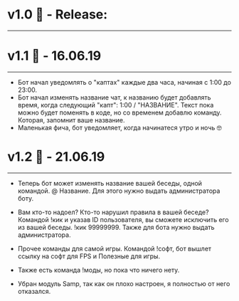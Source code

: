 # v1.0 🧩 - Release: 
---

# v1.1 🧩 - 16.06.19
---
- Бот начал уведомлять о "каптах" каждые два часа, начиная с 1:00 до 23:00.
- Бот начал изменять название чат, к названию будет добавлять время, когда следующий "капт": 1:00 / "НАЗВАНИЕ". Текст пока можно будет поменять в коде, но со временем добавлю команду. Которая, запомнит ваше название.
- Маленькая фича, бот уведомляет, когда начинатеся утро и ночь 🤓

# v1.2 🧩 - 21.06.19
---
- Теперь бот может изменять название вашей беседы, одной командой.
@ Название. Для этого нужно выдать администратора боту.
- Вам кто-то надоел? Кто-то нарушил правила в вашей беседе? Командой !кик и указав ID пользователя, вы сможете исключить его из вашей беседы. !кик 99999999. Также для бота нужно выдать администратора.

- Прочее команды для самой игры. Командой !софт, бот вышлет ссылку на софт для FPS и Полезные для игры.
- Также есть команда !моды, но пока что ничего нету.

- Убран модуль Samp, так как он плохо настроен, я полностью от него отказался.
